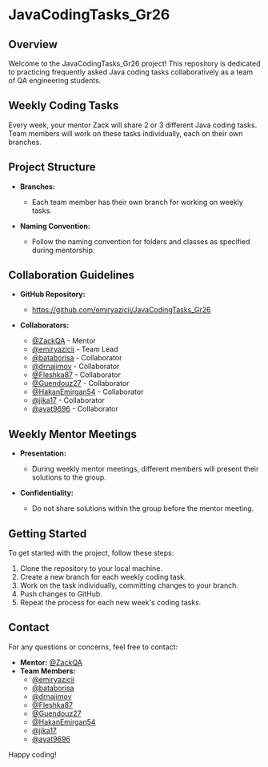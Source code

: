 # JavaCodingTasks_Gr26

## Overview

Welcome to the JavaCodingTasks_Gr26 project! This repository is dedicated to practicing frequently asked Java coding tasks collaboratively as a team of QA engineering students.

## Weekly Coding Tasks

Every week, your mentor Zack will share 2 or 3 different Java coding tasks. Team members will work on these tasks individually, each on their own branches.

## Project Structure

- **Branches:**
  - Each team member has their own branch for working on weekly tasks.

- **Naming Convention:**
  - Follow the naming convention for folders and classes as specified during mentorship.

## Collaboration Guidelines

- **GitHub Repository:**
  - https://github.com/emiryazicii/JavaCodingTasks_Gr26

- **Collaborators:**
  - [@ZackQA](https://github.com/ZackQA) - Mentor
  - [@emiryazicii](https://github.com/emiryazicii) - Team Lead
  - [@bataborisa](https://github.com/bataborisa) - Collaborator
  - [@drnajimov](https://github.com/drnajimov) - Collaborator
  - [@Fleshka87](https://github.com/Fleshka87) - Collaborator
  - [@Guendouz27](https://github.com/Guendouz27) - Collaborator
  - [@HakanEmirgan54](https://github.com/HakanEmirgan54) - Collaborator
  - [@jika17](https://github.com/Zhyldyz) - Collaborator
  - [@ayat9696](https://github.com/ayat9696) - Collaborator

## Weekly Mentor Meetings

- **Presentation:**
  - During weekly mentor meetings, different members will present their solutions to the group.

- **Confidentiality:**
  - Do not share solutions within the group before the mentor meeting.

## Getting Started

To get started with the project, follow these steps:

1. Clone the repository to your local machine.
2. Create a new branch for each weekly coding task.
3. Work on the task individually, committing changes to your branch.
4. Push changes to GitHub.
5. Repeat the process for each new week's coding tasks.

## Contact

For any questions or concerns, feel free to contact:
- **Mentor:**  [@ZackQA](https://github.com/ZackQA)
- **Team Members:**
  - [@emiryazicii](https://github.com/emiryazicii)
  - [@bataborisa](https://github.com/bataborisa)
  - [@drnajimov](https://github.com/drnajimov)
  - [@Fleshka87](https://github.com/Fleshka87)
  - [@Guendouz27](https://github.com/Guendouz27)
  - [@HakanEmirgan54](https://github.com/HakanEmirgan54)
  - [@jika17](https://github.com/Zhyldyz)
  - [@ayat9696](https://github.com/ayat9696)

Happy coding!
